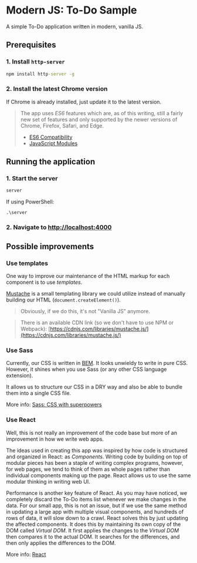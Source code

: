 # Modern JS: To-Do Sample

A simple To-Do application written in modern, vanilla JS.

## Prerequisites

### 1. Install `http-server`

```cmd
npm install http-server -g
```

### 2. Install the latest Chrome version

If Chrome is already installed, just update it to the latest version.

> The app uses _ES6_ features which are, as of this writing, still a fairly new set of features and only supported by the newer versions of Chrome, Firefox, Safari, and Edge.
>
> - [ES6 Compatibility](https://caniuse.com/#search=es6)
> - [JavaScript Modules](https://caniuse.com/#search=module)

## Running the application

### 1. Start the server

```cmd
server
```

If using PowerShell:
```
.\server
```

### 2. Navigate to [http://localhost:4000](http://localhost:4000)

## Possible improvements

### Use templates

One way to improve our maintenance of the HTML markup for each component is to use _templates_.

[Mustache](https://github.com/janl/mustache.js) is a small templating library we could utilize instead of manually building our HTML (`document.createElement()`).

> Obviously, if we do this, it's not "Vanilla JS" anymore.

> There is an available CDN link (so we don't have to use NPM or Webpack):
> [https://cdnjs.com/libraries/mustache.js/](https://cdnjs.com/libraries/mustache.js/)

### Use Sass

Currently, our CSS is written in [BEM](http://getbem.com/). It looks unwieldy to write in pure CSS. However, it shines when you use Sass (or any other CSS language extension).

It allows us to structure our CSS in a DRY way and also be able to bundle them into a single CSS file.

More info: [Sass: CSS with superpowers](https://sass-lang.com/)

### Use React

Well, this is not really an improvement of the code base but more of an improvement in how we write web apps.

The ideas used in creating this app was inspired by how code is structured and organized in React: as _Components_. Writing code by building on top of modular pieces has been a staple of writing complex programs, however, for web pages, we tend to think of them as whole pages rather than individual components making up the page. React allows us to use the same modular thinking in writing web UI.

Performance is another key feature of React. As you may have noticed, we completely discard the To-Do items list whenever we make changes in the data. For our small app, this is not an issue, but if we use the same method in updating a large app with multiple visual components, and hundreds of rows of data, it will slow down to a crawl. React solves this by just updating the affected components. It does this by maintaining its own copy of the DOM called _Virtual DOM_. It first applies the changes to the _Virtual DOM_ then compares it to the actual DOM. It searches for the differences, and then only applies the differences to the DOM.

More info: [React](https://reactjs.org/)
